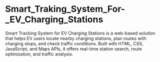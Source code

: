 # Smart_Traking_System_For-_EV_Charging_Stations
Smart Tracking System for EV Charging Stations is a web-based solution that helps EV users locate nearby charging stations, plan routes with charging stops, and check traffic conditions. Built with HTML, CSS, JavaScript, and Maps APIs, it offers real-time station search, route optimization, and traffic analysis.
